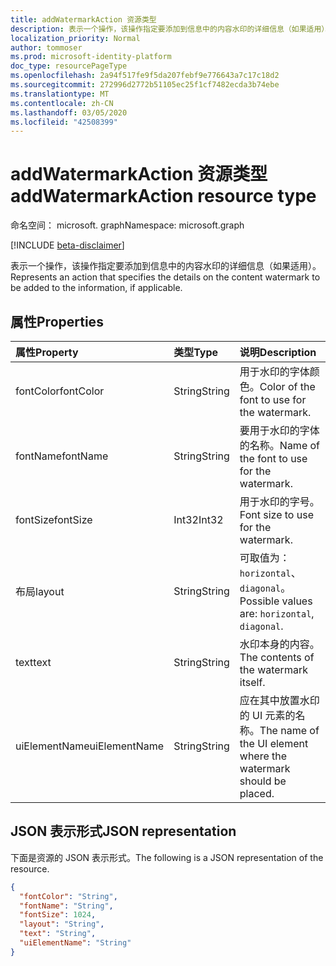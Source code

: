 ```yaml
---
title: addWatermarkAction 资源类型
description: 表示一个操作，该操作指定要添加到信息中的内容水印的详细信息（如果适用）。
localization_priority: Normal
author: tommoser
ms.prod: microsoft-identity-platform
doc_type: resourcePageType
ms.openlocfilehash: 2a94f517fe9f5da207febf9e776643a7c17c18d2
ms.sourcegitcommit: 272996d2772b51105ec25f1cf7482ecda3b74ebe
ms.translationtype: MT
ms.contentlocale: zh-CN
ms.lasthandoff: 03/05/2020
ms.locfileid: "42508399"
---
```

# <a name="addwatermarkaction-resource-type"></a><span data-ttu-id="63fb3-103">addWatermarkAction 资源类型</span><span class="sxs-lookup"><span data-stu-id="63fb3-103">addWatermarkAction resource type</span></span>

<span data-ttu-id="63fb3-104">命名空间： microsoft. graph</span><span class="sxs-lookup"><span data-stu-id="63fb3-104">Namespace: microsoft.graph</span></span>

[!INCLUDE [beta-disclaimer](../../includes/beta-disclaimer.md)]

<span data-ttu-id="63fb3-105">表示一个操作，该操作指定要添加到信息中的内容水印的详细信息（如果适用）。</span><span class="sxs-lookup"><span data-stu-id="63fb3-105">Represents an action that specifies the details on the content watermark to be added to the information, if applicable.</span></span>

## <a name="properties"></a><span data-ttu-id="63fb3-106">属性</span><span class="sxs-lookup"><span data-stu-id="63fb3-106">Properties</span></span>

| <span data-ttu-id="63fb3-107">属性</span><span class="sxs-lookup"><span data-stu-id="63fb3-107">Property</span></span>      | <span data-ttu-id="63fb3-108">类型</span><span class="sxs-lookup"><span data-stu-id="63fb3-108">Type</span></span>   | <span data-ttu-id="63fb3-109">说明</span><span class="sxs-lookup"><span data-stu-id="63fb3-109">Description</span></span>                                                      |
| :------------ | :----- | :--------------------------------------------------------------- |
| <span data-ttu-id="63fb3-110">fontColor</span><span class="sxs-lookup"><span data-stu-id="63fb3-110">fontColor</span></span>     | <span data-ttu-id="63fb3-111">String</span><span class="sxs-lookup"><span data-stu-id="63fb3-111">String</span></span> | <span data-ttu-id="63fb3-112">用于水印的字体颜色。</span><span class="sxs-lookup"><span data-stu-id="63fb3-112">Color of the font to use for the watermark.</span></span>                      |
| <span data-ttu-id="63fb3-113">fontName</span><span class="sxs-lookup"><span data-stu-id="63fb3-113">fontName</span></span>      | <span data-ttu-id="63fb3-114">String</span><span class="sxs-lookup"><span data-stu-id="63fb3-114">String</span></span> | <span data-ttu-id="63fb3-115">要用于水印的字体的名称。</span><span class="sxs-lookup"><span data-stu-id="63fb3-115">Name of the font to use for the watermark.</span></span>                       |
| <span data-ttu-id="63fb3-116">fontSize</span><span class="sxs-lookup"><span data-stu-id="63fb3-116">fontSize</span></span>      | <span data-ttu-id="63fb3-117">Int32</span><span class="sxs-lookup"><span data-stu-id="63fb3-117">Int32</span></span>  | <span data-ttu-id="63fb3-118">用于水印的字号。</span><span class="sxs-lookup"><span data-stu-id="63fb3-118">Font size to use for the watermark.</span></span>                              |
| <span data-ttu-id="63fb3-119">布局</span><span class="sxs-lookup"><span data-stu-id="63fb3-119">layout</span></span>        | <span data-ttu-id="63fb3-120">String</span><span class="sxs-lookup"><span data-stu-id="63fb3-120">String</span></span> | <span data-ttu-id="63fb3-121">可取值为：`horizontal`、`diagonal`。</span><span class="sxs-lookup"><span data-stu-id="63fb3-121">Possible values are: `horizontal`, `diagonal`.</span></span>                   |
| <span data-ttu-id="63fb3-122">text</span><span class="sxs-lookup"><span data-stu-id="63fb3-122">text</span></span>          | <span data-ttu-id="63fb3-123">String</span><span class="sxs-lookup"><span data-stu-id="63fb3-123">String</span></span> | <span data-ttu-id="63fb3-124">水印本身的内容。</span><span class="sxs-lookup"><span data-stu-id="63fb3-124">The contents of the watermark itself.</span></span>                            |
| <span data-ttu-id="63fb3-125">uiElementName</span><span class="sxs-lookup"><span data-stu-id="63fb3-125">uiElementName</span></span> | <span data-ttu-id="63fb3-126">String</span><span class="sxs-lookup"><span data-stu-id="63fb3-126">String</span></span> | <span data-ttu-id="63fb3-127">应在其中放置水印的 UI 元素的名称。</span><span class="sxs-lookup"><span data-stu-id="63fb3-127">The name of the UI element where the watermark should be placed.</span></span> |

## <a name="json-representation"></a><span data-ttu-id="63fb3-128">JSON 表示形式</span><span class="sxs-lookup"><span data-stu-id="63fb3-128">JSON representation</span></span>

<span data-ttu-id="63fb3-129">下面是资源的 JSON 表示形式。</span><span class="sxs-lookup"><span data-stu-id="63fb3-129">The following is a JSON representation of the resource.</span></span>

<!-- {
  "blockType": "resource",
  "optionalProperties": [

  ],
  "@odata.type": "microsoft.graph.addWatermarkAction",
  "baseType": "microsoft.graph.informationProtectionAction"
}-->

```json
{
  "fontColor": "String",
  "fontName": "String",
  "fontSize": 1024,
  "layout": "String",
  "text": "String",
  "uiElementName": "String"
}
```

<!-- uuid: 16cd6b66-4b1a-43a1-adaf-3a886856ed98
2019-02-04 14:57:30 UTC -->
<!-- {
  "type": "#page.annotation",
  "description": "addWatermarkAction resource",
  "keywords": "",
  "section": "documentation",
  "tocPath": ""
}-->